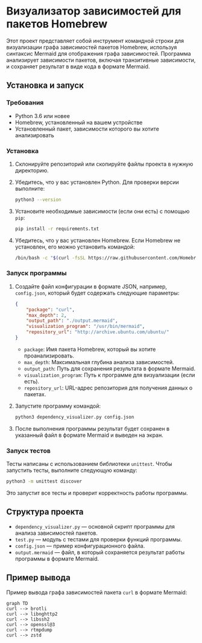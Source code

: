# Визуализатор зависимостей для пакетов Homebrew

Этот проект представляет собой инструмент командной строки для визуализации графа зависимостей пакетов Homebrew, используя синтаксис Mermaid для отображения графа зависимостей. Программа анализирует зависимости пакетов, включая транзитивные зависимости, и сохраняет результат в виде кода в формате Mermaid.

## Установка и запуск

### Требования

- Python 3.6 или новее
- Homebrew, установленный на вашем устройстве
- Установленный пакет, зависимости которого вы хотите анализировать

### Установка

1. Склонируйте репозиторий или скопируйте файлы проекта в нужную директорию.

2. Убедитесь, что у вас установлен Python. Для проверки версии выполните:

   ```bash
   python3 --version
   ```

3. Установите необходимые зависимости (если они есть) с помощью `pip`:

   ```bash
   pip install -r requirements.txt
   ```

4. Убедитесь, что у вас установлен Homebrew. Если Homebrew не установлен, его можно установить командой:

   ```bash
   /bin/bash -c "$(curl -fsSL https://raw.githubusercontent.com/Homebrew/install/HEAD/install.sh)"
   ```

### Запуск программы

1. Создайте файл конфигурации в формате JSON, например, `config.json`, который будет содержать следующие параметры:

   ```json
   {
       "package": "curl",
       "max_depth": 2,
       "output_path": "./output.mermaid",
       "visualization_program": "/usr/bin/mermaid",
       "repository_url": "http://archive.ubuntu.com/ubuntu/"
   }
   ```

   - `package`: Имя пакета Homebrew, который вы хотите проанализировать.
   - `max_depth`: Максимальная глубина анализа зависимостей.
   - `output_path`: Путь для сохранения результата в формате Mermaid.
   - `visualization_program`: Путь к программе для визуализации (если есть).
   - `repository_url`: URL-адрес репозитория для получения данных о пакетах.

2. Запустите программу командой:

   ```bash
   python3 dependency_visualizer.py config.json
   ```

3. После выполнения программы результат будет сохранен в указанный файл в формате Mermaid и выведен на экран.

### Запуск тестов

Тесты написаны с использованием библиотеки `unittest`. Чтобы запустить тесты, выполните следующую команду:

```bash
python3 -m unittest discover
```

Это запустит все тесты и проверит корректность работы программы.

## Структура проекта

- `dependency_visualizer.py` — основной скрипт программы для анализа зависимостей пакетов.
- `test.py` — модуль с тестами для проверки функций программы.
- `config.json` — пример конфигурационного файла.
- `output.mermaid` — файл, в который сохраняется результат работы программы в формате Mermaid.

## Пример вывода

Пример вывода графа зависимостей пакета `curl` в формате Mermaid:

```
graph TD
curl --> brotli
curl --> libnghttp2
curl --> libssh2
curl --> openssl@3
curl --> rtmpdump
curl --> zstd
```
